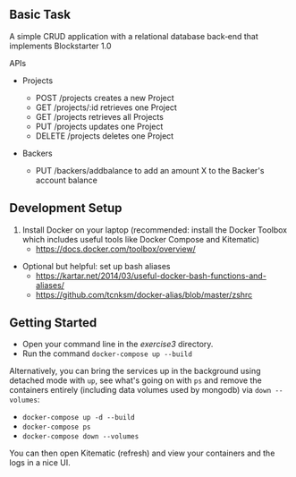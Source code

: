 ## Basic Task 
A simple CRUD application with a relational database back‑end that implements Blockstarter 1.0

 APIs

- Projects
  - POST /projects creates a new Project
  - GET /projects/:id retrieves one Project
  - GET /projects retrieves all Projects
  - PUT /projects updates one Project
  - DELETE /projects deletes one Project


- Backers
  - PUT /backers/addbalance to add an amount X to the Backer's account balance


## Development Setup

1. Install Docker on your laptop (recommended: install the Docker Toolbox which includes useful tools like Docker Compose and Kitematic)
    - https://docs.docker.com/toolbox/overview/

- Optional but helpful: set up bash aliases
    - https://kartar.net/2014/03/useful-docker-bash-functions-and-aliases/
    - https://github.com/tcnksm/docker-alias/blob/master/zshrc

## Getting Started

- Open your command line in the _exercise3_ directory.
- Run the command `docker-compose up --build`

Alternatively, you can bring the services up in the background using detached mode with `up`, see what's going on with `ps` and remove the containers entirely (including data volumes used by mongodb) via `down --volumes`:
- `docker-compose up -d --build`
- `docker-compose ps`
- `docker-compose down --volumes`

You can then open Kitematic (refresh) and view your containers and the logs in a nice UI.
